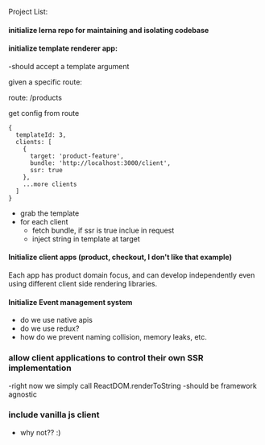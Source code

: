 Project List:

#### initialize lerna repo for maintaining and isolating codebase

#### initialize template renderer app:

-should accept a template argument

given a specific route:

route: /products

get config from route

```
{
  templateId: 3,
  clients: [
    {
      target: 'product-feature',
      bundle: 'http://localhost:3000/client',
      ssr: true
    },
    ...more clients
  ]
}

```

- grab the template
- for each client
  - fetch bundle, if ssr is true inclue in request
  - inject string in template at target

#### Initialize client apps (product, checkout, I don't like that example)

Each app has product domain focus, and can develop independently even using different client side rendering libraries.

#### Initialize Event management system

- do we use native apis
- do we use redux?
- how do we prevent naming collision, memory leaks, etc.

### allow client applications to control their own SSR implementation
-right now we simply call ReactDOM.renderToString
-should be framework agnostic

### include vanilla js client
- why not?? :)
